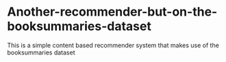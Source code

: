 # Another-recommender-but-on-the-booksummaries-dataset
This is a simple content based recommender system that makes use of the booksummaries dataset

